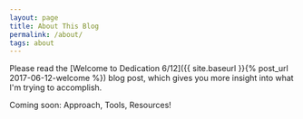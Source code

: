```yaml
---
layout: page
title: About This Blog
permalink: /about/
tags: about
---
```


Please read the [Welcome to Dedication 6/12]({{ site.baseurl }}{% post_url 2017-06-12-welcome %}) blog post, which gives you more insight into what I'm trying to accomplish.

Coming soon: Approach, Tools, Resources!